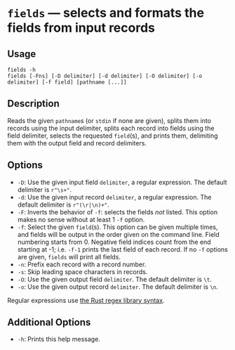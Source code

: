 # `fields` — selects and formats the fields from input records

## Usage

```
fields -h
fields [-Fns] [-D delimiter] [-d delimiter] [-O delimiter] [-o delimiter] [-f field] [pathname [...]]
```

## Description

Reads the given `pathname`s (or `stdin` if none are given), splits them into
records using the input delimiter, splits each record into fields using the
field delimiter, selects the requested `field`(s), and prints them, delimiting
them with the output field and record delimiters.

## Options

* `-D`: Use the given input field `delimiter`, a regular expression. The
  default delimiter is `r"\s+"`.
* `-d`: Use the given input record `delimiter`, a regular expression. The
  default delimiter is `r"(\r|\n)+"`.
* `-F`: Inverts the behavior of `-f`: selects the fields *not* listed. This
  option makes no sense without at least 1 `-f` option.
* `-f`: Select the given `field`(s). This option can be given multiple times,
  and fields will be output in the order given on the command line. Field
  numbering starts from 0. Negative field indices count from the end starting at
  -1; i.e. `-f-1` prints the last field of each record. If no `-f` options are
  given, `fields` will print all fields.
* `-n`: Prefix each record with a record number.
* `-s`: Skip leading space characters in records.
* `-O`: Use the given output field `delimiter`. The default delimiter is `\t`.
* `-o`: Use the given output record `delimiter`. The default delimiter is `\n`.

Regular expressions use [the Rust regex library
syntax](https://docs.rs/regex/latest/regex/).

## Additional Options

* `-h`: Prints this help message.
